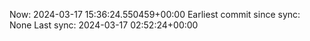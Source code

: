 Now: 2024-03-17 15:36:24.550459+00:00 Earliest commit since sync: None Last sync: 2024-03-17 02:52:24+00:00
